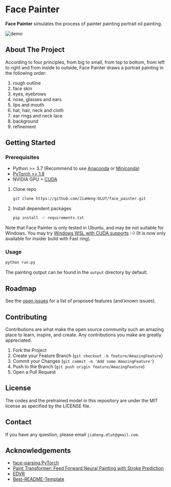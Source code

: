 # Face Painter

**Face Painter** simulates the process of painter painting portrait oil painting.

![demo](assets/demo.gif)

## About The Project

According to four principles, from big to small, from top to bottom, from left to right and from inside to outside, Face Painter draws a portrait painting in the following order: 

1. rough outline
2. face skin
3. eyes, eyebrows
4. nose, glasses and ears
5. lips and mouth
6. hat, hair, neck and cloth
7. ear rings and neck lace
8. background
9. refinement

## Getting Started

### Prerequisites

- Python >= 3.7 (Recommend to use [Anaconda](https://www.anaconda.com/download/#linux) or [Miniconda](https://docs.conda.io/en/latest/miniconda.html))
- [PyTorch >= 1.8](https://pytorch.org/)
- NVIDIA GPU + [CUDA](https://developer.nvidia.com/cuda-downloads)

1. Clone repo

    ```bash
    git clone https://github.com/JiaHeng-DLUT/face_painter.git
    ```

2. Install dependent packages

    ```bash
    pip install -r requirements.txt
    ```

Note that Face Painter is only tested in Ubuntu, and may be not suitable for Windows. You may try [Windows WSL with CUDA supports](https://docs.microsoft.com/en-us/windows/win32/direct3d12/gpu-cuda-in-wsl) :-) (It is now only available for insider build with Fast ring).

### Usage

```bash
python run.py
```

The painting output can be found in the `output` directory by default. 

## Roadmap

See the [open issues](https://github.com/JiaHeng-DLUT/face_painter/pulls) for a list of proposed features (and known issues). 

## Contributing

Contributions are what make the open source community such an amazing place to learn, inspire, and create. Any contributions you make are greatly appreciated.

1. Fork the Project
2. Create your Feature Branch (`git checkout -b feature/AmazingFeature`)
3. Commit your Changes (`git commit -m 'Add some AmazingFeature'`)
4. Push to the Branch (`git push origin feature/AmazingFeature`)
5. Open a Pull Request

## License

The codes and the pretrained model in this repository are under the MIT license as specified by the LICENSE file.

## Contact

If you have any question, please email `jiaheng.dlut@gmail.com`. 

## Acknowledgements

- [face-parsing.PyTorch](https://github.com/zllrunning/face-parsing.PyTorch)
- [Paint Transformer: Feed Forward Neural Painting with Stroke Prediction](https://github.com/Huage001/PaintTransformer)
- [EDVR](https://github.com/xinntao/EDVR)
- [Best-README-Template](https://github.com/othneildrew/Best-README-Template)

